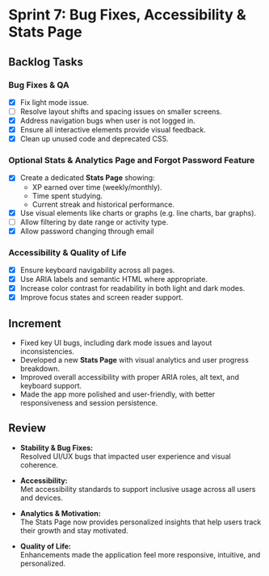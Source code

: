 # **Sprint 7: Bug Fixes, Accessibility & Stats Page**

## **Backlog Tasks**

### Bug Fixes & QA
- [X] Fix light mode issue.
- [ ] Resolve layout shifts and spacing issues on smaller screens.
- [X] Address navigation bugs when user is not logged in.
- [X] Ensure all interactive elements provide visual feedback.
- [X] Clean up unused code and deprecated CSS.

### Optional Stats & Analytics Page and Forgot Password Feature
- [X] Create a dedicated **Stats Page** showing:
  - XP earned over time (weekly/monthly).
  - Time spent studying.  
  - Current streak and historical performance.
- [X] Use visual elements like charts or graphs (e.g. line charts, bar graphs).
- [ ] Allow filtering by date range or activity type.
- [X] Allow password changing through email

### Accessibility & Quality of Life
- [X] Ensure keyboard navigability across all pages.
- [X] Use ARIA labels and semantic HTML where appropriate.
- [X] Increase color contrast for readability in both light and dark modes.
- [X] Improve focus states and screen reader support.

## **Increment**

- Fixed key UI bugs, including dark mode issues and layout inconsistencies.
- Developed a new **Stats Page** with visual analytics and user progress breakdown.
- Improved overall accessibility with proper ARIA roles, alt text, and keyboard support.
- Made the app more polished and user-friendly, with better responsiveness and session persistence.

## **Review**

- **Stability & Bug Fixes:**  
  Resolved UI/UX bugs that impacted user experience and visual coherence.

- **Accessibility:**  
  Met accessibility standards to support inclusive usage across all users and devices.

- **Analytics & Motivation:**  
  The Stats Page now provides personalized insights that help users track their growth and stay motivated.

- **Quality of Life:**  
  Enhancements made the application feel more responsive, intuitive, and personalized.
